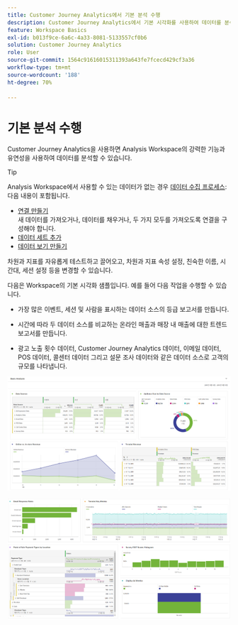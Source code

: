 ```yaml
---
title: Customer Journey Analytics에서 기본 분석 수행
description: Customer Journey Analytics에서 기본 시각화를 사용하여 데이터를 분석하는 방법을 설명합니다.
feature: Workspace Basics
exl-id: b013f9ce-6a6c-4a33-8081-5133557cf0b6
solution: Customer Journey Analytics
role: User
source-git-commit: 1564c91616015311393a643fe7fcecd429cf3a36
workflow-type: tm+mt
source-wordcount: '188'
ht-degree: 70%

---
```


# 기본 분석 수행

Customer Journey Analytics을 사용하면 Analysis Workspace의 강력한 기능과 유연성을 사용하여 데이터를 분석할 수 있습니다.

>[!TIP]
>
>Analysis Workspace에서 사용할 수 있는 데이터가 없는 경우 [데이터 수집 프로세스](/help/data-ingestion/data-ingestion.md): 다음 내용이 포함됩니다.<ul><li>[연결 만들기](/help/connections/create-connection.md#create-and-configure-the-connection) </br>새 데이터를 가져오거나, 데이터를 채우거나, 두 가지 모두를 가져오도록 연결을 구성해야 합니다.</li><li>[데이터 세트 추가](/help/connections/create-connection.md#add-and-configure-datasets)</li><li>[데이터 보기 만들기](/help/data-views/create-dataview.md)</li></ul>

차원과 지표를 자유롭게 테스트하고 끌어오고, 차원과 지표 속성 설정, 친숙한 이름, 시간대, 세션 설정 등을 변경할 수 있습니다.

다음은 Workspace의 기본 시각화 샘플입니다. 예를 들어 다음 작업을 수행할 수 있습니다.

* 가장 많은 이벤트, 세션 및 사람을 표시하는 데이터 소스의 등급 보고서를 만듭니다.

* 시간에 따라 두 데이터 소스를 비교하는 온라인 매출과 매장 내 매출에 대한 트렌드 보고서를 만듭니다.

* 광고 노출 횟수 데이터, Customer Journey Analytics 데이터, 이메일 데이터, POS 데이터, 콜센터 데이터 그리고 설문 조사 데이터와 같은 데이터 소스로 고객의 규모를 나타냅니다.

![기본 분석 차트의 시각화 예시입니다. ](assets/cja-basic-analysis.png)

![기본 분석 차트 시각화의 추가 예시](assets/cja-basic-analysis2.png)
